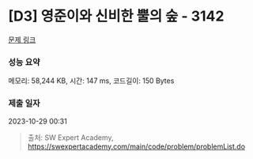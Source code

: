 # [D3] 영준이와 신비한 뿔의 숲 - 3142 

[문제 링크](https://swexpertacademy.com/main/code/problem/problemDetail.do?contestProbId=AV_6xWk6sbADFAWS) 

### 성능 요약

메모리: 58,244 KB, 시간: 147 ms, 코드길이: 150 Bytes

### 제출 일자

2023-10-29 00:31



> 출처: SW Expert Academy, https://swexpertacademy.com/main/code/problem/problemList.do